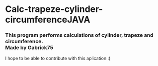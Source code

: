 # Calc-trapeze-cylinder-circumferenceJAVA
<h3>This program performs calculations of cylinder, trapeze and circumference.
        <br>Made by Gabrick75</h3>
<p>I hope to be able to contribute with this aplication :)</p>

